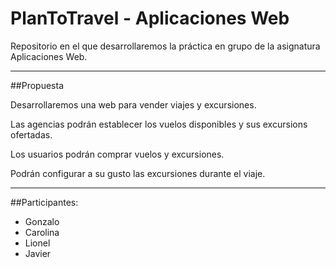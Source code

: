 # PlanToTravel - Aplicaciones Web

Repositorio en el que desarrollaremos la práctica en grupo de la asignatura Aplicaciones Web.

---

##Propuesta

Desarrollaremos una web para vender viajes y excursiones.

Las agencias podrán establecer los vuelos disponibles y sus excursions ofertadas.

Los usuarios podrán comprar vuelos y excursiones.

Podrán configurar a su gusto las excursiones durante el viaje.

---

##Participantes:
- Gonzalo
- Carolina
- Lionel
- Javier
